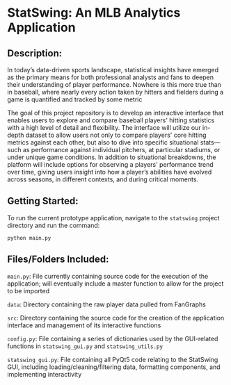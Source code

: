 # StatSwing: An MLB Analytics Application

## Description:

In today’s data-driven sports landscape, statistical insights have emerged as the primary means for both professional analysts and fans to deepen their understanding of player performance. Nowhere is this more true than in baseball, where nearly every action taken by hitters and fielders during a game is quantified and tracked by some metric

The goal of this project repository is to develop an interactive interface that enables users to explore and compare baseball players' hitting statistics with a high level of detail and flexibility. The interface will utilize our in-depth dataset to allow users not only to compare players' core hitting metrics against each other, but also to dive into specific situational stats—such as performance against individual pitchers, at particular stadiums, or under unique game conditions. In addition to situational breakdowns, the platform will include options for observing a players' performance trend over time, giving users insight into how a player’s abilities have evolved across seasons, in different contexts, and during critical moments.

## Getting Started:

To run the current prototype application, navigate to the `statswing` project directory and run the command:

`python main.py`

## Files/Folders Included:

`main.py`: File currently containing source code for the execution of the application; will eventually include a master function to allow for the project to be imported

`data`: Directory containing the raw player data pulled from FanGraphs

`src`: Directory containing the source code for the creation of the application interface and management of its interactive functions

`config.py`: File containing a series of dictionaries used by the GUI-related functions in `statswing_gui.py` and `statswing_utils.py`

`statswing_gui.py`: File containing all PyQt5 code relating to the StatSwing GUI, including loading/cleaning/filtering data, formatting components, and implementing interactivity
